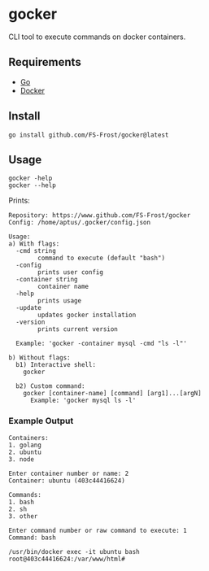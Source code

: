 # gocker

 CLI tool to execute commands on docker containers.

## Requirements

- [Go](https://go.dev/)
- [Docker](https://www.docker.com/)

## Install

```shell
go install github.com/FS-Frost/gocker@latest
```

## Usage

```shell
gocker -help
gocker --help
```

Prints:

```shell
Repository: https://www.github.com/FS-Frost/gocker
Config: /home/aptus/.gocker/config.json

Usage:
a) With flags:
  -cmd string
        command to execute (default "bash")
  -config
        prints user config
  -container string
        container name
  -help
        prints usage
  -update
        updates gocker installation
  -version
        prints current version

  Example: 'gocker -container mysql -cmd "ls -l"'

b) Without flags:
  b1) Interactive shell:
    gocker

  b2) Custom command:
    gocker [container-name] [command] [arg1]...[argN]
      Example: 'gocker mysql ls -l'
```

### Example Output

```
Containers:
1. golang
2. ubuntu
3. node

Enter container number or name: 2
Container: ubuntu (403c44416624)

Commands:
1. bash
2. sh
3. other

Enter command number or raw command to execute: 1
Command: bash

/usr/bin/docker exec -it ubuntu bash
root@403c44416624:/var/www/html#
```
